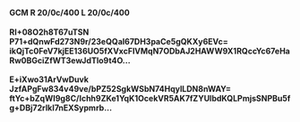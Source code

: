 #### GCM R 20/0c/400 L 20/0c/400
**RI+08O2h8T67uTSN**<br/>**P71+dQnwFd273N9r/23eQQal67DH3paCe5gQKXy6EVc=**<br/>**ikQjTc0FeV7kjEE136UO5fXVxcFIVMqN7ODbAJ2HAWW9X1RQccYc67eHaRw0BGciZfWT3ewJdTlo9t4O...**<br/><br/>
**E+iXwo31ArVwDuvk**<br/>**JzfAPgFw834v49ve/bPZ52SgkWSbN74HqyILDN8nWAY=**<br/>**ftYc+bZqWI9g8C/Ichh9ZKe1YqK1OcekVR5AK7fZYUlbdKQLPmjsSNPBu5fg+DBj72rIkI7nEXSypmrb...**